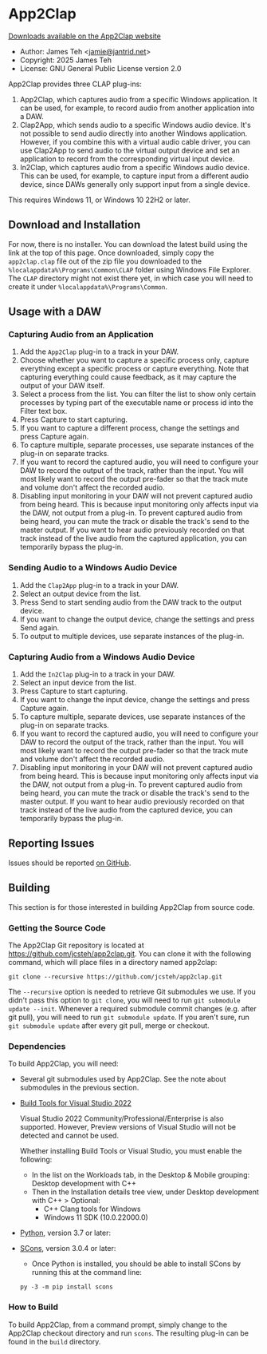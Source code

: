 # App2Clap

<!--beginDownload-->
[Downloads available on the App2Clap website](https://app2clap.jantrid.net/)
<!--endDownload-->

- Author: James Teh &lt;jamie@jantrid.net&gt;
- Copyright: 2025 James Teh
- License: GNU General Public License version 2.0

App2Clap provides three CLAP plug-ins:

1. App2Clap, which captures audio from a specific Windows application.
    It can be used, for example, to record audio from another application into a DAW.
2. Clap2App, which sends audio to a specific Windows audio device.
    It's not possible to send audio directly into another Windows application.
    However, if you combine this with a virtual audio cable driver, you can use Clap2App to send audio to the virtual output device and set an application to record from the corresponding virtual input device.
3. In2Clap, which captures audio from a specific Windows audio device.
    This can be used, for example, to capture input from a different audio device, since DAWs generally only support input from a single device.

This requires Windows 11, or Windows 10 22H2 or later.

## Download and Installation
For now, there is no installer.
You can download the latest build using the link at the top of this page.
Once downloaded, simply copy the `app2clap.clap` file out of the zip file you downloaded to the `%localappdata%\Programs\Common\CLAP` folder using Windows File Explorer.
The `CLAP` directory might not exist there yet, in which case you will need to create it under `%localappdata%\Programs\Common`.

## Usage with a DAW

### Capturing Audio from an Application
1. Add the `App2Clap` plug-in to a track in your DAW.
2. Choose whether you want to capture a specific process only, capture everything except a specific process or capture everything.
    Note that capturing everything could cause feedback, as it may capture the output of your DAW itself.
3. Select a process from the list.
    You can filter the list to show only certain processes by typing part of the executable name or process id into the Filter text box.
4. Press Capture to start capturing.
5. If you want to capture a different process, change the settings and press Capture again.
6. To capture multiple, separate processes, use separate instances of the plug-in on separate tracks.
7. If you want to record the captured audio, you will need to configure your DAW to record the output of the track, rather than the input.
    You will most likely want to record the output pre-fader so that the track mute and volume don't affect the recorded audio.
8. Disabling input monitoring in your DAW will not prevent captured audio from being heard.
    This is because input monitoring only affects input via the DAW, not output from a plug-in.
    To prevent captured audio from being heard, you can mute the track or disable the track's send to the master output.
    If you want to hear audio previously recorded on that track instead of the live audio from the captured application, you can temporarily bypass the plug-in.

### Sending Audio to a Windows Audio Device
1. Add the `Clap2App` plug-in to a track in your DAW.
2. Select an output device from the list.
3. Press Send to start sending audio from the DAW track to the output device.
4. If you want to change the output device, change the settings and press Send again.
5. To output to multiple devices, use separate instances of the plug-in.

### Capturing Audio from a Windows Audio Device
1. Add the `In2Clap` plug-in to a track in your DAW.
2. Select an input device from the list.
3. Press Capture to start capturing.
4. If you want to change the input device, change the settings and press Capture again.
5. To capture multiple, separate devices, use separate instances of the plug-in on separate tracks.
6. If you want to record the captured audio, you will need to configure your DAW to record the output of the track, rather than the input.
    You will most likely want to record the output pre-fader so that the track mute and volume don't affect the recorded audio.
7. Disabling input monitoring in your DAW will not prevent captured audio from being heard.
    This is because input monitoring only affects input via the DAW, not output from a plug-in.
    To prevent captured audio from being heard, you can mute the track or disable the track's send to the master output.
    If you want to hear audio previously recorded on that track instead of the live audio from the captured device, you can temporarily bypass the plug-in.

## Reporting Issues
Issues should be reported [on GitHub](https://github.com/jcsteh/app2clap/issues).

## Building
This section is for those interested in building App2Clap from source code.

### Getting the Source Code
The App2Clap Git repository is located at https://github.com/jcsteh/app2clap.git.
You can clone it with the following command, which will place files in a directory named app2clap:

```
git clone --recursive https://github.com/jcsteh/app2clap.git
```

The `--recursive` option is needed to retrieve Git submodules we use.
If you didn't pass this option to `git clone`, you will need to run `git submodule update --init`.
Whenever a required submodule commit changes (e.g. after git pull), you will need to run `git submodule update`.
If you aren't sure, run `git submodule update` after every git pull, merge or checkout.

### Dependencies
To build App2Clap, you will need:

- Several git submodules used by App2Clap.
	See the note about submodules in the previous section.
- [Build Tools for Visual Studio 2022](https://visualstudio.microsoft.com/downloads/#build-tools-for-visual-studio-2022)

	Visual Studio 2022 Community/Professional/Enterprise is also supported.
	However, Preview versions of Visual Studio will not be detected and cannot be used.

	Whether installing Build Tools or Visual Studio, you must enable the following:

	* In the list on the Workloads tab, in the Desktop & Mobile grouping: Desktop development with C++
	* Then in the Installation details tree view, under Desktop development with C++ > Optional:
		- C++ Clang tools for Windows
		- Windows 11 SDK (10.0.22000.0)

- [Python](https://www.python.org/downloads/), version 3.7 or later:
- [SCons](https://www.scons.org/), version 3.0.4 or later:
	* Once Python is installed, you should be able to install SCons by running this at the command line:

	`py -3 -m pip install scons`

### How to Build
To build App2Clap, from a command prompt, simply change to the App2Clap checkout directory and run `scons`.
The resulting plug-in can be found in the `build` directory.
